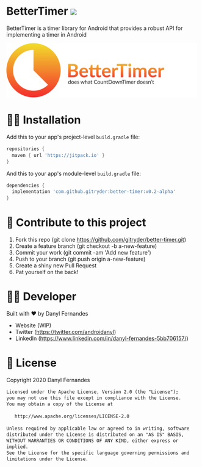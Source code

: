 # BetterTimer [![](https://jitpack.io/v/gitryder/BetterTimer-Android.svg)](https://jitpack.io/#gitryder/BetterTimer-Android) 

BetterTimer is a timer library for Android that provides a robust API for implementing a timer in Android

<p>
  <img src="static/better_timer_logo.svg" width="500"/>
</p>
 
 👨‍🔧 Installation
 ==================
Add this to your app's project-level `build.gradle` file:
 
```gradle
repositories {
  maven { url 'https://jitpack.io' }
}
```
And this to your app's module-level `build.gradle` file:

```gradle
dependencies {
  implementation 'com.github.gitryder:better-timer:v0.2-alpha'
}
```
🌄 Contribute to this project
=============================
1. Fork this repo (git clone https://github.com/gitryder/better-timer.git)
2. Create a feature branch (git checkout -b a-new-feature)
3. Commit your work (git commit -am 'Add new feature')
4. Push to your branch (git push origin a-new-feature)
5. Create a shiny new Pull Request
6. Pat yourself on the back!

👨‍💻 Developer
===============
Built with ❤︎ by Danyl Fernandes
- Website (WIP)
- Twitter (https://twitter.com/androidanyl)
- LinkedIn (https://www.linkedin.com/in/danyl-fernandes-5bb706157/)

📑 License
==========
Copyright 2020 Danyl Fernandes

    Licensed under the Apache License, Version 2.0 (the "License");
    you may not use this file except in compliance with the License.
    You may obtain a copy of the License at

       http://www.apache.org/licenses/LICENSE-2.0

    Unless required by applicable law or agreed to in writing, software
    distributed under the License is distributed on an "AS IS" BASIS,
    WITHOUT WARRANTIES OR CONDITIONS OF ANY KIND, either express or implied.
    See the License for the specific language governing permissions and
    limitations under the License.

